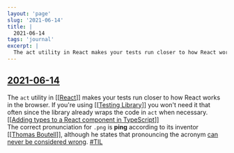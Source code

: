 ```yaml
---
layout: 'page'
slug: '2021-06-14'
title: |
  2021-06-14
tags: 'journal'
excerpt: |
  The act utility in React makes your tests run closer to how React works in the browser. If you're using Testing Library you won't need it that often since the library already wraps the code in act when necessary.
---
```


<h2 class="text-3xl font-semibold mb-4"><a class="rounded-sm focus:outline-none focus:ring-2 focus:ring-offset-2 dark:focus:ring-offset-gray-900 dark:focus:ring-pink-400 focus:ring-pink-700" href="/journals/2021-06-14">2021-06-14</a></h2>

<div class="space-y-3">
<div class="element-block ml-0"><div class="flex-1">The <code>act</code> utility in <a class="text-teal-700 dark:text-teal-400 rounded-sm group focus:outline-none focus:ring-2 focus:ring-offset-2 dark:focus:ring-offset-gray-900 dark:focus:ring-pink-400 focus:ring-pink-700" href="/pages/react"><span class="text-gray-300 dark:text-gray-500 group-hover:text-teal-900">[[</span>React<span class="text-gray-300 dark:text-gray-500 group-hover:text-teal-900">]]</span></a> makes your tests run closer to how React works in the browser. If you're using <a class="text-teal-700 dark:text-teal-400 rounded-sm group focus:outline-none focus:ring-2 focus:ring-offset-2 dark:focus:ring-offset-gray-900 dark:focus:ring-pink-400 focus:ring-pink-700" href="/pages/testing-library"><span class="text-gray-300 dark:text-gray-500 group-hover:text-teal-900">[[</span>Testing Library<span class="text-gray-300 dark:text-gray-500 group-hover:text-teal-900">]]</span></a> you won't need it that often since the library already wraps the code in <code>act</code> when necessary.</div></div>

<div class="element-block ml-0"><div class="flex-1"><a class="text-teal-700 dark:text-teal-400 rounded-sm group focus:outline-none focus:ring-2 focus:ring-offset-2 dark:focus:ring-offset-gray-900 dark:focus:ring-pink-400 focus:ring-pink-700" href="/pages/adding-types-to-a-react-component-in-typescript"><span class="text-gray-300 dark:text-gray-500 group-hover:text-teal-900">[[</span>Adding types to a React component in TypeScript<span class="text-gray-300 dark:text-gray-500 group-hover:text-teal-900">]]</span></a></div></div>

<div class="element-block ml-0"><div class="flex-1">The correct pronunciation for <code>.png</code> is <strong class="text-rose-600 dark:text-rose-400">ping</strong> according to its inventor <a class="text-teal-700 dark:text-teal-400 rounded-sm group focus:outline-none focus:ring-2 focus:ring-offset-2 dark:focus:ring-offset-gray-900 dark:focus:ring-pink-400 focus:ring-pink-700" href="/pages/thomas-boutell"><span class="text-gray-300 dark:text-gray-500 group-hover:text-teal-900">[[</span>Thomas Boutell<span class="text-gray-300 dark:text-gray-500 group-hover:text-teal-900">]]</span></a>, although he  states that pronouncing the acronym <a class="text-indigo-600 dark:text-indigo-400 rounded-sm focus:outline-none focus:ring-2 focus:ring-offset-2 dark:focus:ring-offset-gray-900 dark:focus:ring-pink-400 focus:ring-pink-700" href="https://twitter.com/boutell/status/1404410047980052492" target="_blank" rel="noopener noreferrer">can never be considered wrong</a>. <a class="dark:text-gray-400 text-gray-500" href="/pages/til">#TIL</a></div></div>
</div>


